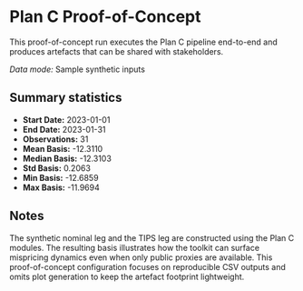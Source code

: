# Plan C Proof-of-Concept

This proof-of-concept run executes the Plan C pipeline end-to-end and produces artefacts that can be shared with stakeholders.

*Data mode:* Sample synthetic inputs

## Summary statistics
- **Start Date:** 2023-01-01
- **End Date:** 2023-01-31
- **Observations:** 31
- **Mean Basis:** -12.3110
- **Median Basis:** -12.3103
- **Std Basis:** 0.2063
- **Min Basis:** -12.6859
- **Max Basis:** -11.9694

## Notes

The synthetic nominal leg and the TIPS leg are constructed using the Plan C modules. The resulting basis illustrates how the toolkit can surface mispricing dynamics even when only public proxies are available.
This proof-of-concept configuration focuses on reproducible CSV outputs and omits plot generation to keep the artefact footprint lightweight.
